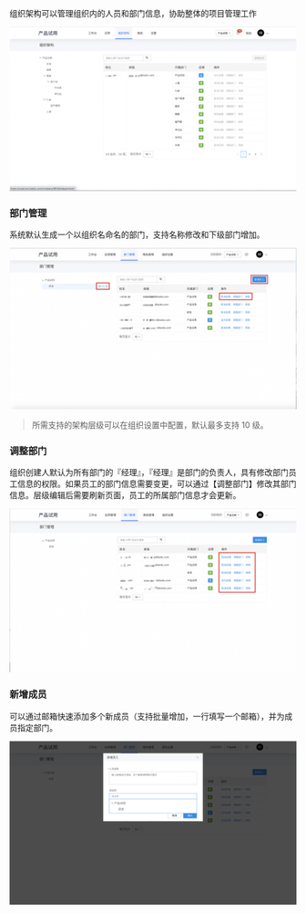 组织架构可以管理组织内的人员和部门信息，协助整体的项目管理工作

![image.png](/img/组织管理/组织架构及成员管理/image_4a9181e.png)

### 部门管理

系统默认生成一个以组织名命名的部门，支持名称修改和下级部门增加。

![image.png](/img/组织管理/组织架构及成员管理/image_aae81d2.png)

> 所需支持的架构层级可以在组织设置中配置，默认最多支持 10 级。

### 调整部门

组织创建人默认为所有部门的『经理』，『经理』是部门的负责人，具有修改部门员工信息的权限。如果员工的部门信息需要变更，可以通过【调整部门】修改其部门信息。层级编辑后需要刷新页面，员工的所属部门信息才会更新。

![image.png](/img/组织管理/组织架构及成员管理/image_bbdcc09.png)

### 新增成员

可以通过邮箱快速添加多个新成员（支持批量增加，一行填写一个邮箱），并为成员指定部门。

![image](/img/组织管理/组织架构及成员管理/cb399efe526a7a7a63950c2cfeda5019.png)
